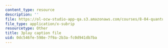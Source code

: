 ```yaml
---
content_type: resource
description: ''
file: https://ol-ocw-studio-app-qa.s3.amazonaws.com/courses/8-04-quantum-physics-i-spring-2013/0dc546fe598e7f9a2b3afc0d941db7ba_NN2txluv1PY.srt
file_type: application/x-subrip
resourcetype: Other
title: 3play caption file
uid: 0dc546fe-598e-7f9a-2b3a-fc0d941db7ba
---
```

